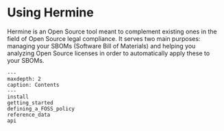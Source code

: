 <!---  
SPDX-FileCopyrightText: 2022 Hermine team <hermine@inno3.fr> 
SPDX-License-Identifier: CC-BY-4.0
-->

# Using Hermine

Hermine is an Open Source tool meant to complement existing ones in the field of Open Source legal compliance.
It serves two main purposes: managing your SBOMs (Software Bill of Materials) 
and helping you analyzing Open Source licenses in order to automatically apply these to your SBOMs.


```{toctree}
---
maxdepth: 2
caption: Contents
---
install
getting_started
defining_a_FOSS_policy
reference_data
api
```

